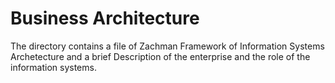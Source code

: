 # Business Architecture

The directory contains a file of Zachman Framework of Information Systems Archetecture and a brief Description of the enterprise and the role of the information systems.